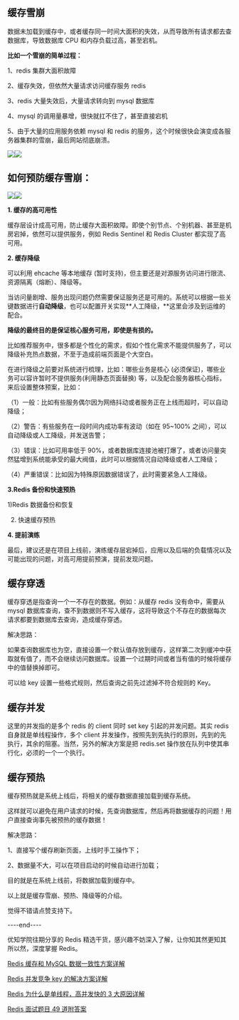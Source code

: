 ## **缓存雪崩**

数据未加载到缓存中，或者缓存同一时间大面积的失效，从而导致所有请求都去查数据库，导致数据库 CPU 和内存负载过高，甚至宕机。

**比如一个雪崩的简单过程：**

1、redis 集群大面积故障

2、缓存失效，但依然大量请求访问缓存服务 redis

3、redis 大量失效后，大量请求转向到 mysql 数据库

4、mysql 的调用量暴增，很快就扛不住了，甚至直接宕机

5、由于大量的应用服务依赖 mysql 和 redis 的服务，这个时候很快会演变成各服务器集群的雪崩，最后网站彻底崩溃。

![](https://pic2.zhimg.com/v2-cf0176503a1b5c51ff56d466de94060d_b.jpg)![](https://pic2.zhimg.com/80/v2-cf0176503a1b5c51ff56d466de94060d_hd.jpg)

## **如何预防缓存雪崩：**

![](https://pic4.zhimg.com/v2-38801b551891fb0b0dc4e6414b41c52b_b.jpg)![](https://pic4.zhimg.com/80/v2-38801b551891fb0b0dc4e6414b41c52b_hd.jpg)

**1\. 缓存的高可用性**

缓存层设计成高可用，防止缓存大面积故障。即使个别节点、个别机器、甚至是机房宕掉，依然可以提供服务，例如 Redis Sentinel 和 Redis Cluster 都实现了高可用。

**2\. 缓存降级**

可以利用 ehcache 等本地缓存 (暂时支持)，但主要还是对源服务访问进行限流、资源隔离（熔断）、降级等。

当访问量剧增、服务出现问题仍然需要保证服务还是可用的。系统可以根据一些关键数据进行**自动降级**，也可以配置开关实现**人工降级，**这里会涉及到运维的配合。

**降级的最终目的是保证核心服务可用，即使是有损的。**

比如推荐服务中，很多都是个性化的需求，假如个性化需求不能提供服务了，可以降级补充热点数据，不至于造成前端页面是个大空白。

在进行降级之前要对系统进行梳理，比如：哪些业务是核心 (必须保证)，哪些业务可以容许暂时不提供服务(利用静态页面替换) 等，以及配合服务器核心指标，来后设置整体预案，比如：

（1）一般：比如有些服务偶尔因为网络抖动或者服务正在上线而超时，可以自动降级；

（2）警告：有些服务在一段时间内成功率有波动（如在 95~100% 之间），可以自动降级或人工降级，并发送告警；

（3）错误：比如可用率低于 90%，或者数据库连接池被打爆了，或者访问量突然猛增到系统能承受的最大阀值，此时可以根据情况自动降级或者人工降级；

（4）严重错误：比如因为特殊原因数据错误了，此时需要紧急人工降级。

**3.Redis 备份和快速预热**

1)Redis 数据备份和恢复

2) 快速缓存预热

**4\. 提前演练**

最后，建议还是在项目上线前，演练缓存层宕掉后，应用以及后端的负载情况以及可能出现的问题，对高可用提前预演，提前发现问题。

## **缓存穿透**

缓存穿透是指查询一个一不存在的数据。例如：从缓存 redis 没有命中，需要从 mysql 数据库查询，查不到数据则不写入缓存，这将导致这个不存在的数据每次请求都要到数据库去查询，造成缓存穿透。

解决思路：

如果查询数据库也为空，直接设置一个默认值存放到缓存，这样第二次到缓冲中获取就有值了，而不会继续访问数据库。设置一个过期时间或者当有值的时候将缓存中的值替换掉即可。

可以给 key 设置一些格式规则，然后查询之前先过滤掉不符合规则的 Key。

## **缓存并发**

这里的并发指的是多个 redis 的 client 同时 set key 引起的并发问题。其实 redis 自身就是单线程操作，多个 client 并发操作，按照先到先执行的原则，先到的先执行，其余的阻塞。当然，另外的解决方案是把 redis.set 操作放在队列中使其串行化，必须的一个一个执行。

## **缓存预热**

缓存预热就是系统上线后，将相关的缓存数据直接加载到缓存系统。

这样就可以避免在用户请求的时候，先查询数据库，然后再将数据缓存的问题！用户直接查询事先被预热的缓存数据！

解决思路：

1、直接写个缓存刷新页面，上线时手工操作下；

2、数据量不大，可以在项目启动的时候自动进行加载；

目的就是在系统上线前，将数据加载到缓存中。

以上就是缓存雪崩、预热、降级等的介绍。

觉得不错请点赞支持下。

----end----

优知学院往期分享的 Redis 精选干货，感兴趣不妨深入了解，让你知其然更知其所以然，深度掌握 Redis。

[Redis 缓存和 MySQL 数据一致性方案详解](https://zhuanlan.zhihu.com/p/58536781)

[Redis 并发竞争 key 的解决方案详解](https://zhuanlan.zhihu.com/p/52756935)

[Redis 为什么是单线程，高并发快的 3 大原因详解](https://zhuanlan.zhihu.com/p/58038188)

[Redis 面试题目 49 道附答案](https://zhuanlan.zhihu.com/p/58333436)